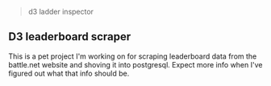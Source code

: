 > d3 ladder inspector

## D3 leaderboard scraper

This is a pet project I'm working on for scraping leaderboard data from the battle.net website and shoving it into postgresql. Expect more info when I've figured out what that info should be.
